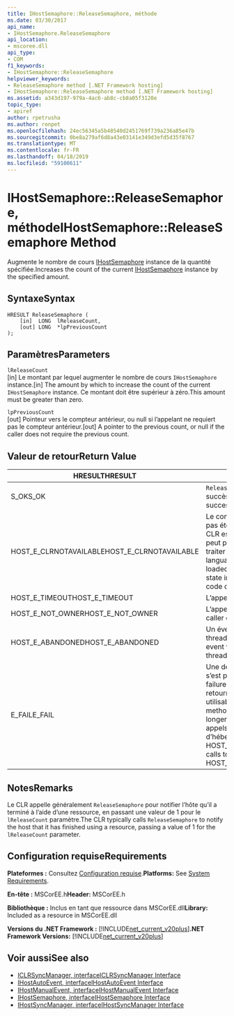 ```yaml
---
title: IHostSemaphore::ReleaseSemaphore, méthode
ms.date: 03/30/2017
api_name:
- IHostSemaphore.ReleaseSemaphore
api_location:
- mscoree.dll
api_type:
- COM
f1_keywords:
- IHostSemaphore::ReleaseSemaphore
helpviewer_keywords:
- ReleaseSemaphore method [.NET Framework hosting]
- IHostSemaphore::ReleaseSemaphore method [.NET Framework hosting]
ms.assetid: a343d197-979a-4ac6-ab8c-cb8a05f3120e
topic_type:
- apiref
author: rpetrusha
ms.author: ronpet
ms.openlocfilehash: 24ec56345a5b48540d2451769f739a236a85e47b
ms.sourcegitcommit: 0be8a279af6d8a43e03141e349d3efd5d35f8767
ms.translationtype: MT
ms.contentlocale: fr-FR
ms.lasthandoff: 04/18/2019
ms.locfileid: "59100611"
---
```

# <a name="ihostsemaphorereleasesemaphore-method"></a><span data-ttu-id="65041-102">IHostSemaphore::ReleaseSemaphore, méthode</span><span class="sxs-lookup"><span data-stu-id="65041-102">IHostSemaphore::ReleaseSemaphore Method</span></span>
<span data-ttu-id="65041-103">Augmente le nombre de cours [IHostSemaphore](../../../../docs/framework/unmanaged-api/hosting/ihostsemaphore-interface.md) instance de la quantité spécifiée.</span><span class="sxs-lookup"><span data-stu-id="65041-103">Increases the count of the current [IHostSemaphore](../../../../docs/framework/unmanaged-api/hosting/ihostsemaphore-interface.md) instance by the specified amount.</span></span>  
  
## <a name="syntax"></a><span data-ttu-id="65041-104">Syntaxe</span><span class="sxs-lookup"><span data-stu-id="65041-104">Syntax</span></span>  
  
```  
HRESULT ReleaseSemaphore (  
    [in]  LONG  lReleaseCount,  
    [out] LONG  *lpPreviousCount  
);  
```  
  
## <a name="parameters"></a><span data-ttu-id="65041-105">Paramètres</span><span class="sxs-lookup"><span data-stu-id="65041-105">Parameters</span></span>  
 `lReleaseCount`  
 <span data-ttu-id="65041-106">[in] Le montant par lequel augmenter le nombre de cours `IHostSemaphore` instance.</span><span class="sxs-lookup"><span data-stu-id="65041-106">[in] The amount by which to increase the count of the current `IHostSemaphore` instance.</span></span> <span data-ttu-id="65041-107">Ce montant doit être supérieur à zéro.</span><span class="sxs-lookup"><span data-stu-id="65041-107">This amount must be greater than zero.</span></span>  
  
 `lpPreviousCount`  
 <span data-ttu-id="65041-108">[out] Pointeur vers le compteur antérieur, ou null si l’appelant ne requiert pas le compteur antérieur.</span><span class="sxs-lookup"><span data-stu-id="65041-108">[out] A pointer to the previous count, or null if the caller does not require the previous count.</span></span>  
  
## <a name="return-value"></a><span data-ttu-id="65041-109">Valeur de retour</span><span class="sxs-lookup"><span data-stu-id="65041-109">Return Value</span></span>  
  
|<span data-ttu-id="65041-110">HRESULT</span><span class="sxs-lookup"><span data-stu-id="65041-110">HRESULT</span></span>|<span data-ttu-id="65041-111">Description</span><span class="sxs-lookup"><span data-stu-id="65041-111">Description</span></span>|  
|-------------|-----------------|  
|<span data-ttu-id="65041-112">S_OK</span><span class="sxs-lookup"><span data-stu-id="65041-112">S_OK</span></span>|<span data-ttu-id="65041-113">`ReleaseSemaphore` retourné avec succès.</span><span class="sxs-lookup"><span data-stu-id="65041-113">`ReleaseSemaphore` returned successfully.</span></span>|  
|<span data-ttu-id="65041-114">HOST_E_CLRNOTAVAILABLE</span><span class="sxs-lookup"><span data-stu-id="65041-114">HOST_E_CLRNOTAVAILABLE</span></span>|<span data-ttu-id="65041-115">Le common language runtime (CLR) n’a pas été chargé dans un processus ou le CLR est dans un état dans lequel il ne peut pas exécuter le code managé ou traiter l’appel avec succès.</span><span class="sxs-lookup"><span data-stu-id="65041-115">The common language runtime (CLR) has not been loaded into a process, or the CLR is in a state in which it cannot run managed code or process the call successfully.</span></span>|  
|<span data-ttu-id="65041-116">HOST_E_TIMEOUT</span><span class="sxs-lookup"><span data-stu-id="65041-116">HOST_E_TIMEOUT</span></span>|<span data-ttu-id="65041-117">L’appel a expiré.</span><span class="sxs-lookup"><span data-stu-id="65041-117">The call timed out.</span></span>|  
|<span data-ttu-id="65041-118">HOST_E_NOT_OWNER</span><span class="sxs-lookup"><span data-stu-id="65041-118">HOST_E_NOT_OWNER</span></span>|<span data-ttu-id="65041-119">L’appelant ne possède pas le verrou.</span><span class="sxs-lookup"><span data-stu-id="65041-119">The caller does not own the lock.</span></span>|  
|<span data-ttu-id="65041-120">HOST_E_ABANDONED</span><span class="sxs-lookup"><span data-stu-id="65041-120">HOST_E_ABANDONED</span></span>|<span data-ttu-id="65041-121">Un événement a été annulé alors qu’un thread bloqué ou Fibre l’attendait.</span><span class="sxs-lookup"><span data-stu-id="65041-121">An event was canceled while a blocked thread or fiber was waiting on it.</span></span>|  
|<span data-ttu-id="65041-122">E_FAIL</span><span class="sxs-lookup"><span data-stu-id="65041-122">E_FAIL</span></span>|<span data-ttu-id="65041-123">Une défaillance catastrophique inconnue s’est produite.</span><span class="sxs-lookup"><span data-stu-id="65041-123">An unknown catastrophic failure occurred.</span></span> <span data-ttu-id="65041-124">Lorsqu’une méthode retourne E_FAIL, le CLR n’est plus utilisable au sein du processus.</span><span class="sxs-lookup"><span data-stu-id="65041-124">When a method returns E_FAIL, the CLR is no longer usable within the process.</span></span> <span data-ttu-id="65041-125">Les appels suivants aux méthodes d’hébergement retournent HOST_E_CLRNOTAVAILABLE.</span><span class="sxs-lookup"><span data-stu-id="65041-125">Subsequent calls to hosting methods return HOST_E_CLRNOTAVAILABLE.</span></span>|  
  
## <a name="remarks"></a><span data-ttu-id="65041-126">Notes</span><span class="sxs-lookup"><span data-stu-id="65041-126">Remarks</span></span>  
 <span data-ttu-id="65041-127">Le CLR appelle généralement `ReleaseSemaphore` pour notifier l’hôte qu’il a terminé à l’aide d’une ressource, en passant une valeur de 1 pour le `lReleaseCount` paramètre.</span><span class="sxs-lookup"><span data-stu-id="65041-127">The CLR typically calls `ReleaseSemaphore` to notify the host that it has finished using a resource, passing a value of 1 for the `lReleaseCount` parameter.</span></span>  
  
## <a name="requirements"></a><span data-ttu-id="65041-128">Configuration requise</span><span class="sxs-lookup"><span data-stu-id="65041-128">Requirements</span></span>  
 <span data-ttu-id="65041-129">**Plateformes :** Consultez [Configuration requise](../../../../docs/framework/get-started/system-requirements.md).</span><span class="sxs-lookup"><span data-stu-id="65041-129">**Platforms:** See [System Requirements](../../../../docs/framework/get-started/system-requirements.md).</span></span>  
  
 <span data-ttu-id="65041-130">**En-tête :** MSCorEE.h</span><span class="sxs-lookup"><span data-stu-id="65041-130">**Header:** MSCorEE.h</span></span>  
  
 <span data-ttu-id="65041-131">**Bibliothèque :** Inclus en tant que ressource dans MSCorEE.dll</span><span class="sxs-lookup"><span data-stu-id="65041-131">**Library:** Included as a resource in MSCorEE.dll</span></span>  
  
 <span data-ttu-id="65041-132">**Versions du .NET Framework :** [!INCLUDE[net_current_v20plus](../../../../includes/net-current-v20plus-md.md)]</span><span class="sxs-lookup"><span data-stu-id="65041-132">**.NET Framework Versions:** [!INCLUDE[net_current_v20plus](../../../../includes/net-current-v20plus-md.md)]</span></span>  
  
## <a name="see-also"></a><span data-ttu-id="65041-133">Voir aussi</span><span class="sxs-lookup"><span data-stu-id="65041-133">See also</span></span>

- [<span data-ttu-id="65041-134">ICLRSyncManager, interface</span><span class="sxs-lookup"><span data-stu-id="65041-134">ICLRSyncManager Interface</span></span>](../../../../docs/framework/unmanaged-api/hosting/iclrsyncmanager-interface.md)
- [<span data-ttu-id="65041-135">IHostAutoEvent, interface</span><span class="sxs-lookup"><span data-stu-id="65041-135">IHostAutoEvent Interface</span></span>](../../../../docs/framework/unmanaged-api/hosting/ihostautoevent-interface.md)
- [<span data-ttu-id="65041-136">IHostManualEvent, interface</span><span class="sxs-lookup"><span data-stu-id="65041-136">IHostManualEvent Interface</span></span>](../../../../docs/framework/unmanaged-api/hosting/ihostmanualevent-interface.md)
- [<span data-ttu-id="65041-137">IHostSemaphore, interface</span><span class="sxs-lookup"><span data-stu-id="65041-137">IHostSemaphore Interface</span></span>](../../../../docs/framework/unmanaged-api/hosting/ihostsemaphore-interface.md)
- [<span data-ttu-id="65041-138">IHostSyncManager, interface</span><span class="sxs-lookup"><span data-stu-id="65041-138">IHostSyncManager Interface</span></span>](../../../../docs/framework/unmanaged-api/hosting/ihostsyncmanager-interface.md)

